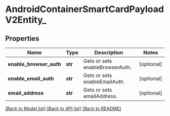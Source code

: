 # AndroidContainerSmartCardPayloadV2Entity_

## Properties
Name | Type | Description | Notes
------------ | ------------- | ------------- | -------------
**enable_browser_auth** | **str** | Gets or sets enableBrowserAuth. | [optional] 
**enable_email_auth** | **str** | Gets or sets enableEmailAuth. | [optional] 
**email_address** | **str** | Gets or sets emailAddress. | [optional] 

[[Back to Model list]](../README.md#documentation-for-models) [[Back to API list]](../README.md#documentation-for-api-endpoints) [[Back to README]](../README.md)


